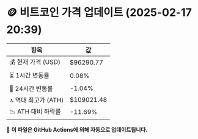 # 🪙 비트코인 가격 업데이트 (2025-02-17 20:39)

| 항목                | 값 |
|--------------------|----------------|
| 💰 현재 가격 (USD) | $96290.77 |
| ⏳ 1시간 변동률    | 0.08% |
| 📆 24시간 변동률   | -1.04% |
| 🔝 역대 최고가 (ATH) | $109021.48 |
| 📉 ATH 대비 하락률 | -11.69% |

🔄 **이 파일은 GitHub Actions에 의해 자동으로 업데이트됩니다.**
